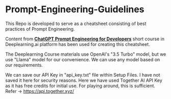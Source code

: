 # Prompt-Engineering-Guidelines

This Repo is developed to serve as a cheatsheet consisting of best practices of Prompt Engineering.

Content from [**ChatGPT Prompt Engineering for Developers**](https://learn.deeplearning.ai/courses/chatgpt-prompt-eng/lesson/1/introduction) short course in Deeplearning.ai platform has been used for creating this cheatsheet.

The Deeplearning Course materials use OpenAI's "3.5 Turbo" model, but we use "Llama" model for our convenience. We can use any model based on our requirements.

We can save our API Key in "api_key.txt" file within Setup Files. I have not saved it here for security reasons. Here we have used Together AI API Key as it has free credits for initial use. For playing around, this is sufficient. Refer -> https://api.together.xyz/


